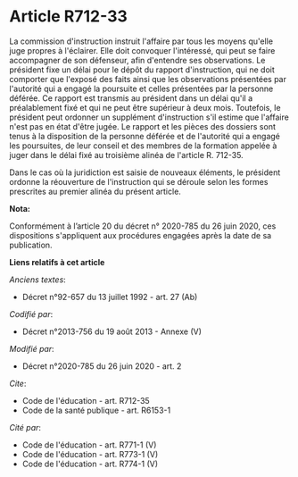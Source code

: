 # Article R712-33

La commission d'instruction instruit l'affaire par tous les moyens qu'elle juge propres à l'éclairer. Elle doit convoquer
l'intéressé, qui peut se faire accompagner de son défenseur, afin d'entendre ses observations. Le président fixe un délai
pour le dépôt du rapport d'instruction, qui ne doit comporter que l'exposé des faits ainsi que les observations présentées
par l'autorité qui a engagé la poursuite et celles présentées par la personne déférée. Ce rapport est transmis au président
dans un délai qu'il a préalablement fixé et qui ne peut être supérieur à deux mois. Toutefois, le président peut ordonner un
supplément d'instruction s'il estime que l'affaire n'est pas en état d'être jugée. Le rapport et les pièces des dossiers sont
tenus à la disposition de la personne déférée et de l'autorité qui a engagé les poursuites, de leur conseil et des membres de
la formation appelée à juger dans le délai fixé au troisième alinéa de l'article R. 712-35.

Dans le cas où la juridiction est saisie de nouveaux éléments, le président ordonne la réouverture de l'instruction qui se
déroule selon les formes prescrites au premier alinéa du présent article.

**Nota:**

Conformément à l’article 20 du décret n° 2020-785 du 26 juin 2020, ces dispositions s'appliquent aux procédures engagées
après la date de sa publication.

**Liens relatifs à cet article**

_Anciens textes_:

  - Décret n°92-657 du 13 juillet 1992 - art. 27 (Ab)

_Codifié par_:

  - Décret n°2013-756 du 19 août 2013 -  Annexe (V)

_Modifié par_:

  - Décret n°2020-785 du 26 juin 2020 - art. 2

_Cite_:

  - Code de l'éducation - art. R712-35
  - Code de la santé publique - art. R6153-1

_Cité par_:

  - Code de l'éducation - art. R771-1 (V)
  - Code de l'éducation - art. R773-1 (V)
  - Code de l'éducation - art. R774-1 (V)
